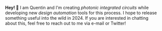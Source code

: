 **Hey! 👋**
I am Quentin and I'm creating _photonic integrated circuits_ while developing new _design automation_ tools for this process. I hope to release something useful into the wild in 2024. If you are interested in chatting about this, feel free to reach out to me via e-mail or Twitter!

